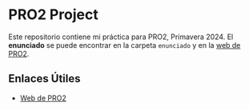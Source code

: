 # PRO2 Project

Este repositorio contiene mi práctica para PRO2, Primavera 2024. El **enunciado** se puede encontrar en la carpeta `enunciado` y en la [web de PRO2](http://www.pro2-web-link.com).

## Enlaces Útiles
- [Web de PRO2]((https://pro2.cs.upc.edu/))
